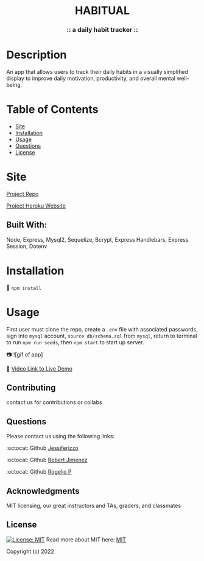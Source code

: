 <h1 align="center"> HABITUAL</h1>  
  
<h3 align="center">:: a daily habit tracker :: </h3>

  # Description
  An app that allows users to track their daily habits in a visually simplified display to improve daily motivation, productivity, and overall mental well-being.

  
  # Table of Contents
  * [Site](#site)
  * [Installation](#installation)
  * [Usage](#usage)
  * [Questions](#questions)
  * [License](#license)
  
  # Site 
  [Project Repo](https://github.com/RJimenezTech/habit-tracker.git)

  [Project Heroku Website](https://jessiferizzo.github.io/Professional-README/)

  ## Built With:
  Node, Express, Mysql2, Sequelize, Bcrypt, Express Handlebars, Express Session, Dotenv
  
  # Installation
  💾 
  `npm install`
  
  # Usage
  First user must clone the repo, create a `.env` file with associated passwords, sign into `mysql` account, `source db/schema.sql` from `mysql`, return to terminal to run `npm run seeds`, then `npm start` to start up server. 

  📷 ![gif of app]
  
  🎥 [Video Link to Live Demo](https://www.youtube.com/watch?v=KhYwtb_8gLA)
  
  ## Contributing
  contact us for contributions or collabs
  

  ## Questions
  Please contact us using the following links:

  :octocat: Github [Jessiferizzo](https://github.com/jessiferizzo) 

  :octocat: Github [Robert Jimenez](https://github.com/RJimenezTech)

  :octocat: Github [Rogelio P](https://github.com/realnifty)
  

  ## Acknowledgments
 MIT licensing, our great instructors and TAs, graders, and classmates

  ## License
  [![License: MIT](https://img.shields.io/badge/License-MIT-green.svg)](https://opensource.org/licenses/MIT)
  Read more about MIT here:
  [MIT](https://opensource.org/licenses/MIT)

  Copyright (c) 2022 
